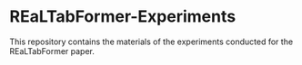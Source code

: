 # REaLTabFormer-Experiments
This repository contains the materials of the experiments conducted for the REaLTabFormer paper.
